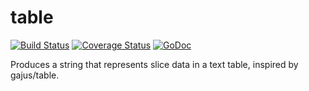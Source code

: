 table
=====

[![Build Status](https://travis-ci.org/modood/table.png)](https://travis-ci.org/modood/table)
[![Coverage Status](https://coveralls.io/repos/github/modood/table/badge.svg?branch=master)](https://coveralls.io/github/modood/table?branch=master)
[![GoDoc](https://godoc.org/github.com/modood/table?status.svg)](http://godoc.org/github.com/modood/table)

Produces a string that represents slice data in a text table, inspired by gajus/table.
